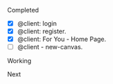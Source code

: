 Completed

- [x] @client: login
- [x] @client: register.
- [x] @client: For You - Home Page.
- [ ] @client - new-canvas.

Working

Next
